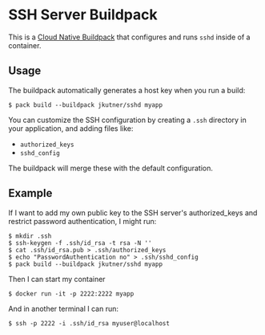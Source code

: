 # SSH Server Buildpack

This is a [Cloud Native Buildpack](https://buildpacks.io) that configures and runs `sshd` inside of a container.

## Usage

The buildpack automatically generates a host key when you run a build:

```
$ pack build --buildpack jkutner/sshd myapp
```

You can customize the SSH configuration by creating a `.ssh` directory in your application, and adding files like:

* `authorized_keys`
* `sshd_config`

The buildpack will merge these with the default configuration.



## Example

If I want to add my own public key to the SSH server's authorized_keys and restrict password authentication, I might run:

```
$ mkdir .ssh
$ ssh-keygen -f .ssh/id_rsa -t rsa -N ''
$ cat .ssh/id_rsa.pub > .ssh/authorized_keys
$ echo "PasswordAuthentication no" > .ssh/sshd_config
$ pack build --buildpack jkutner/sshd myapp
```

Then I can start my container

```
$ docker run -it -p 2222:2222 myapp
```

And in another terminal I can run:

```
$ ssh -p 2222 -i .ssh/id_rsa myuser@localhost
```
